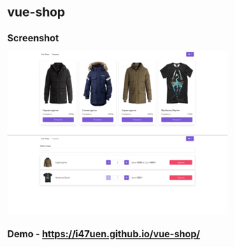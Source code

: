 # vue-shop
## Screenshot
![screenshot](screenshot.jpg)
## Demo - https://i47uen.github.io/vue-shop/

